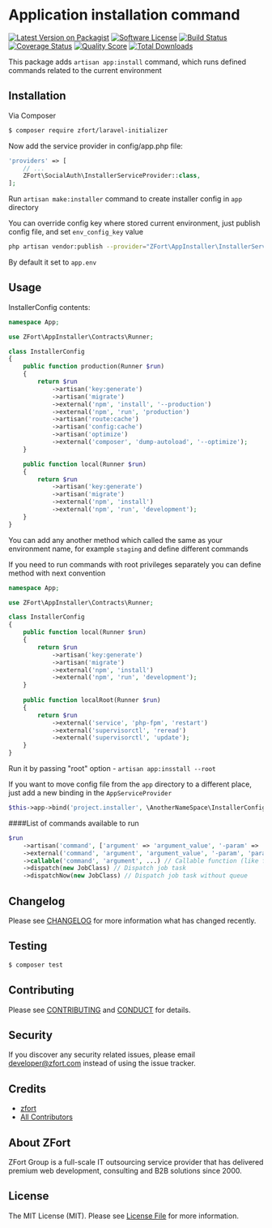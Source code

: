 # Application installation command

[![Latest Version on Packagist][ico-version]][link-packagist]
[![Software License][ico-license]](LICENSE.md)
[![Build Status][ico-travis]][link-travis]
[![Coverage Status][ico-scrutinizer]][link-scrutinizer]
[![Quality Score][ico-code-quality]][link-code-quality]
[![Total Downloads][ico-downloads]][link-downloads]


This package adds `artisan app:install` command, which runs defined commands related to the current environment

## Installation

Via Composer

``` bash
$ composer require zfort/laravel-initializer
```

Now add the service provider in config/app.php file:
```php
'providers' => [
    // ...
    ZFort\SocialAuth\InstallerServiceProvider::class,
];
```
Run `artisan make:installer` command to create installer config in `app` directory

You can override config key where stored current environment, just publish config file, and set `env_config_key` value
```bash
php artisan vendor:publish --provider="ZFort\AppInstaller\InstallerServiceProvider" --tag=config
```
By default it set to `app.env`

## Usage

InstallerConfig contents:
```php
namespace App;

use ZFort\AppInstaller\Contracts\Runner;

class InstallerConfig
{
    public function production(Runner $run)
    {
        return $run
            ->artisan('key:generate')
            ->artisan('migrate')
            ->external('npm', 'install', '--production')
            ->external('npm', 'run', 'production')
            ->artisan('route:cache')
            ->artisan('config:cache')
            ->artisan('optimize')
            ->external('composer', 'dump-autoload', '--optimize');
    }

    public function local(Runner $run)
    {
        return $run
            ->artisan('key:generate')
            ->artisan('migrate')
            ->external('npm', 'install')
            ->external('npm', 'run', 'development');
    }
}
```

You can add any another method which called the same as your environment name, for example `staging` and define different commands

If you need to run commands with root privileges separately you can define method with next convention
```php
namespace App;

use ZFort\AppInstaller\Contracts\Runner;

class InstallerConfig
{
    public function local(Runner $run)
    {
        return $run
            ->artisan('key:generate')
            ->artisan('migrate')
            ->external('npm', 'install')
            ->external('npm', 'run', 'development');
    }
    
    public function localRoot(Runner $run)
    {
        return $run
            ->external('service', 'php-fpm', 'restart')
            ->external('supervisorctl', 'reread')
            ->external('supervisorctl', 'update');
    }
}
```
Run it by passing "root" option - `artisan app:insstall --root`

If you want to move config file from the `app` directory to a different place, just add a new binding in the `AppServiceProvider`
```php
$this->app->bind('project.installer', \AnotherNameSpace\InstallerConfig::class);
```

####List of commands available to run
```php
$run
    ->artisan('command', ['argument' => 'argument_value', '-param' => 'param_value', '--option' => 'option_value', ...]) // Artisan command
    ->external('command', 'argument', 'argument_value', '-param', 'param_value', '--option=option_value', ...) // Any external command
    ->callable('command', 'argument', ...) // Callable function (like for call_user_func)
    ->dispatch(new JobClass) // Dispatch job task
    ->dispatchNow(new JobClass) // Dispatch job task without queue
```

## Changelog

Please see [CHANGELOG](CHANGELOG.md) for more information what has changed recently.

## Testing

``` bash
$ composer test
```

## Contributing

Please see [CONTRIBUTING](CONTRIBUTING.md) and [CONDUCT](CONDUCT.md) for details.

## Security

If you discover any security related issues, please email developer@zfort.com instead of using the issue tracker.

## Credits

- [zfort](https://github.com/zfort)
- [All Contributors](../../contributors)

## About ZFort

ZFort Group is a full-scale IT outsourcing service provider that has delivered premium web development, consulting and B2B solutions since 2000.

## License

The MIT License (MIT). Please see [License File](LICENSE.md) for more information.

[ico-version]: https://img.shields.io/packagist/v/zfort/laravel-initializer.svg?style=flat-square
[ico-license]: https://img.shields.io/badge/license-MIT-brightgreen.svg?style=flat-square
[ico-travis]: https://img.shields.io/travis/zfort/laravel-initializer/master.svg?style=flat-square
[ico-scrutinizer]: https://img.shields.io/scrutinizer/coverage/g/zfort/laravel-initializer.svg?style=flat-square
[ico-code-quality]: https://img.shields.io/scrutinizer/g/zfort/laravel-initializer.svg?style=flat-square
[ico-downloads]: https://img.shields.io/packagist/dt/zfort/laravel-initializer.svg?style=flat-square

[link-packagist]: https://packagist.org/packages/zfort/llaravel-initializer
[link-travis]: https://travis-ci.org/zfort/laravel-initializer
[link-scrutinizer]: https://scrutinizer-ci.com/g/zfort/laravel-initializer/code-structure
[link-code-quality]: https://scrutinizer-ci.com/g/zfort/laravel-initializer
[link-downloads]: https://packagist.org/packages/zfort/laravel-initializer
[link-author]: https://github.com/zfort
[link-contributors]: ../../contributors